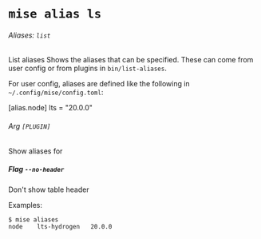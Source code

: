 # `mise alias ls`

###### Aliases: `list`

List aliases
Shows the aliases that can be specified.
These can come from user config or from plugins in `bin/list-aliases`.

For user config, aliases are defined like the following in `~/.config/mise/config.toml`:

  [alias.node]
  lts = "20.0.0"

###### Arg `[PLUGIN]`

Show aliases for <PLUGIN>

##### Flag `--no-header`

Don't show table header

Examples:

    $ mise aliases
    node    lts-hydrogen   20.0.0

